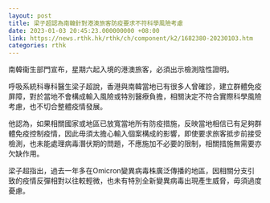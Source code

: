 ```yaml
---
layout: post
title: 梁子超認為南韓針對港澳旅客防疫要求不符科學風險考慮
date: 2023-01-03 20:45:23.000000000 +08:00
link: https://news.rthk.hk/rthk/ch/component/k2/1682380-20230103.htm
categories: rthk
---
```


南韓衞生部門宣布，星期六起入境的港澳旅客，必須出示檢測陰性證明。

呼吸系統科專科醫生梁子超說，香港與南韓當地已有很多人曾確診，建立群體免疫屏障，對於當地不會構成輸入風險或特別醫療負擔，相關決定不符合實際科學風險考慮，也不切合整體疫情發展。

他認為，如果相關國家或地區已放寬當地所有防疫措施，反映當地相信已有足夠群體免疫控制疫情，因此毋須太擔心輸入個案構成的影響，即使要求旅客抵步前接受檢測，也未能處理病毒潛伏期的問題，不應施加不必要的限制，相關措施無需要亦欠缺作用。

梁子超指出，過去一年多在Omicron變異病毒株廣泛傳播的地區，因相關分支引致的疫情反彈相對以往較輕微，也未有特別全新變異病毒出現產生威脅，毋須過度憂慮。
